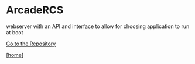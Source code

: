 # ArcadeRCS
webserver with an API and interface to allow for choosing application to run at boot

[Go to the Repository](https://github.com/afrise/ArcadeRCS)

\[[home](https://afrise.github.io)\]
